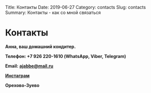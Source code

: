 Title: Контакты
Date: 2019-06-27
Category: contacts
Slug: contacts
Summary: Контакты - как со мной связаться


<h1 class='title'>
    <span>
        Контакты
    </span>
</h1>

**Анна, ваш домашний кондитер.**

**Телефон: +7 926 220-1610 (WhatsApp, Viber, Telegram)**

**Email:** **[ajabbe@mail.ru](mailto:ajabbe@mail.ru)**

<b>[Инстаграм](https://www.instagram.com/anna.sutiagina)</b>

**Орехово-Зуево**